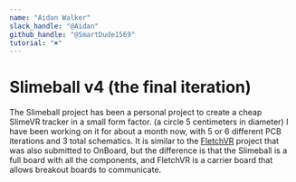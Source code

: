 ```yaml
---
name: "Aidan Walker"
slack_handle: "@Aidan"
github_handle: "@SmartDude1569"
tutorial: "✖️"
---
```


# Slimeball v4 (the final iteration)

The Slimeball project has been a personal project to create a cheap SlimeVR tracker in a small form factor. (a circle 5 centimeters in diameter)
I have been working on it for about a month now, with 5 or 6 different PCB iterations and 3 total schematics.
It is similar to the [FletchVR](https://github.com/hackclub/OnBoard/blob/9d2c70aaeaf6d3fc40ac4b730c586b43462e415e/projects/FletchVR/README.md) project that was also submitted to OnBoard, but the difference is that the Slimeball is a full board with all the components, and FletchVR is a carrier board that allows breakout boards to communicate. 

<!-- How much is it going to cost? -->

<!-- Tell us a little bit about your design process. What were some challenges? What helped? ***Totally optional*** -->
